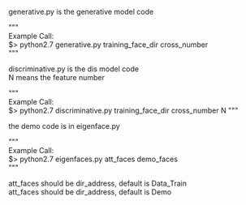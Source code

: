 generative.py is the generative model code

"""   
Example Call:  
    $> python2.7 generative.py training_face_dir       cross_number   
"""   

discriminative.py is the dis model code  
N means the feature number  

"""    
Example Call:  
    $> python2.7 discriminative.py training_face_dir cross_number N
"""   

the demo code is in eigenface.py

"""  
Example Call:  
    $> python2.7 eigenfaces.py att_faces demo_faces  
"""  

att_faces should be dir_address, default is Data_Train  
att_faces should be dir_address, default is Demo